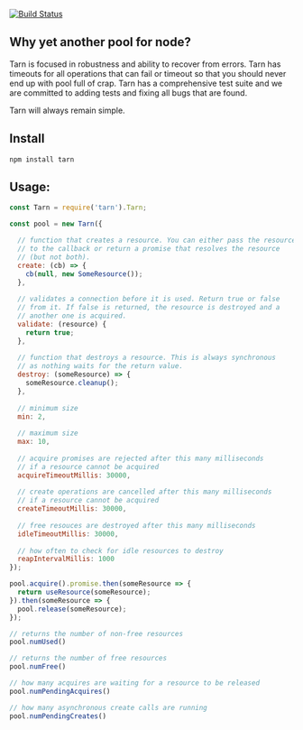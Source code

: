 [![Build Status](https://travis-ci.org/Vincit/tarn.js.svg?branch=master)](https://travis-ci.org/Vincit/tarn.js)

## Why yet another pool for node?

Tarn is focused in robustness and ability to recover from errors. Tarn has timeouts for all operations
that can fail or timeout so that you should never end up with pool full of crap. Tarn has a comprehensive
test suite and we are committed to adding tests and fixing all bugs that are found.

Tarn will always remain simple.

## Install

```
npm install tarn
```

## Usage:

```js
const Tarn = require('tarn').Tarn;

const pool = new Tarn({

  // function that creates a resource. You can either pass the resource
  // to the callback or return a promise that resolves the resource
  // (but not both).
  create: (cb) => {
    cb(null, new SomeResource());
  },
  
  // validates a connection before it is used. Return true or false
  // from it. If false is returned, the resource is destroyed and a
  // another one is acquired.
  validate: (resource) {
    return true;
  },
  
  // function that destroys a resource. This is always synchronous
  // as nothing waits for the return value.
  destroy: (someResource) => {
    someResource.cleanup();
  },
  
  // minimum size
  min: 2,
  
  // maximum size
  max: 10,
  
  // acquire promises are rejected after this many milliseconds
  // if a resource cannot be acquired
  acquireTimeoutMillis: 30000,
  
  // create operations are cancelled after this many milliseconds
  // if a resource cannot be acquired
  createTimeoutMillis: 30000,
  
  // free resouces are destroyed after this many milliseconds
  idleTimeoutMillis: 30000,
  
  // how often to check for idle resources to destroy
  reapIntervalMillis: 1000
});

pool.acquire().promise.then(someResource => {
  return useResource(someResource);
}).then(someResource => {
  pool.release(someResource);
});

// returns the number of non-free resources
pool.numUsed()

// returns the number of free resources
pool.numFree()

// how many acquires are waiting for a resource to be released
pool.numPendingAcquires()

// how many asynchronous create calls are running
pool.numPendingCreates()
```

